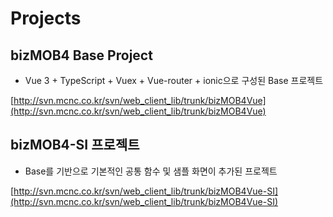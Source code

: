 # Projects

## bizMOB4 Base Project

- Vue 3 + TypeScript + Vuex + Vue-router + ionic으로 구성된 Base 프로젝트

[http://svn.mcnc.co.kr/svn/web_client_lib/trunk/bizMOB4Vue](http://svn.mcnc.co.kr/svn/web_client_lib/trunk/bizMOB4Vue)

## bizMOB4-SI 프로젝트

- Base를 기반으로 기본적인 공통 함수 및 샘플 화면이 추가된 프로젝트

[http://svn.mcnc.co.kr/svn/web_client_lib/trunk/bizMOB4Vue-SI](http://svn.mcnc.co.kr/svn/web_client_lib/trunk/bizMOB4Vue-SI)

